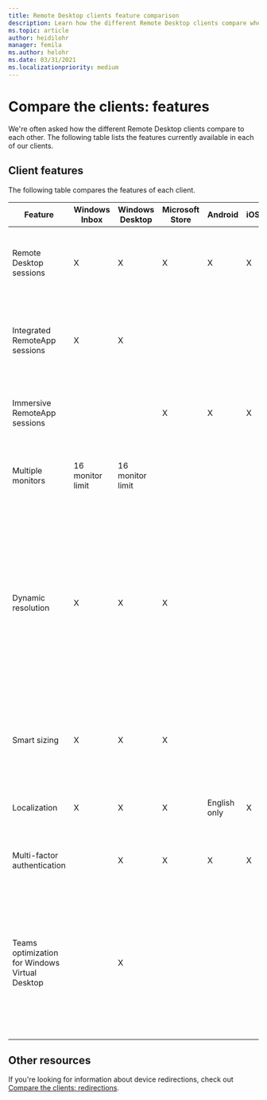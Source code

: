 ```yaml
---
title: Remote Desktop clients feature comparison
description: Learn how the different Remote Desktop clients compare when it comes to features.
ms.topic: article
author: heidilohr
manager: femila
ms.author: helohr
ms.date: 03/31/2021
ms.localizationpriority: medium
---
```


# Compare the clients: features

We're often asked how the different Remote Desktop clients compare to each other. The following table lists the features currently available in each of our clients.

## Client features

The following table compares the features of each client.

| Feature | Windows Inbox | Windows Desktop | Microsoft Store | Android | iOS | macOS | Web | Description |
|---|---|---|---|---|---|---|---|---|
| Remote Desktop sessions | X | X | X | X | X | X | X | Desktop of a remote computer presented in a full screen or windowed mode. |
| Integrated RemoteApp sessions | X | X |||| X || Individual remote apps integrated into the local desktop as if they are running locally. |
| Immersive RemoteApp sessions | | | X | X | X | | X | Individual remote apps presented in a window or maximized to a full screen. |
| Multiple monitors | 16 monitor limit | 16 monitor limit | | | | 2 monitor limit | | Lets the user run Remote Desktop or remote apps on all local monitors. |
| Dynamic resolution | X | X | X | | | X | X | Resolution and orientation of local monitors is dynamically reflected in the remote session. If the client is running in windowed mode, the remote desktop is resized dynamically to the size of the client window. |
| Smart sizing | X | X | X || | X || Remote Desktop in Windowed mode is dynamically scaled to the window's size. |
| Localization | X | X | X | English only | X | X | X | Client user interface is available in multiple languages. |
| Multi-factor authentication || X | X | X | X | X | X | Supports multi-factor authentication for remote connections. |
| Teams optimization for Windows Virtual Desktop || X |||||| Media optimizations for Microsoft Teams to provide high quality calls and screen sharing experiences. Learn more at [Use Microsoft Teams on Windows Virtual Desktop](/virtual-desktop/teams-on-wvd). |

## Other resources

If you're looking for information about device redirections, check out [Compare the clients: redirections](remote-desktop-app-compare.md).
